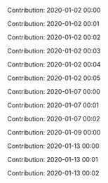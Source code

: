 Contribution: 2020-01-02 00:00

Contribution: 2020-01-02 00:01

Contribution: 2020-01-02 00:02

Contribution: 2020-01-02 00:03

Contribution: 2020-01-02 00:04

Contribution: 2020-01-02 00:05

Contribution: 2020-01-07 00:00

Contribution: 2020-01-07 00:01

Contribution: 2020-01-07 00:02

Contribution: 2020-01-09 00:00

Contribution: 2020-01-13 00:00

Contribution: 2020-01-13 00:01

Contribution: 2020-01-13 00:02

